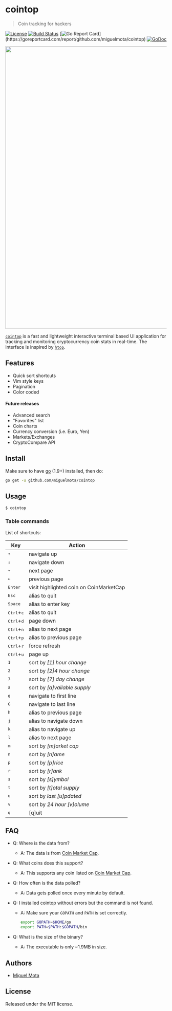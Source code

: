 # cointop

> Coin tracking for hackers

[![License](http://img.shields.io/badge/license-MIT-blue.svg)](https://raw.githubusercontent.com/miguelmota/cointop/master/LICENSE.md) [![Build Status](https://travis-ci.org/miguelmota/cointop.svg?branch=master)](https://travis-ci.org/miguelmota/cointop) [![Go Report Card](https://goreportcard.com/badge/github.com/miguelmota/cointop?)](https://goreportcard.com/report/github.com/miguelmota/cointop) [![GoDoc](https://godoc.org/github.com/miguelmota/cointop?status.svg)](https://godoc.org/github.com/miguelmota/cointop)

<img src="./assets/screenshot-001.gif" width="880" />

[`cointop`](https://github.com/miguelmota/cointop) is a fast and lightweight interactive terminal based UI application for tracking and monitoring cryptocurrency coin stats in real-time. The interface is inspired by [`htop`](https://en.wikipedia.org/wiki/Htop).

## Features

- Quick sort shortcuts
- Vim style keys
- Pagination
- Color coded

#### Future releases

- Advanced search
- "Favorites" list
- Coin charts
- Currency conversion (i.e. Euro, Yen)
- Markets/Exchanges
- CryptoCompare API

## Install

Make sure to have [go](https://golang.org/) (1.9+) installed, then do:

```bash
go get -u github.com/miguelmota/cointop
```

<!--
#### Alternatively (without go)

```
sudo curl -s "https://raw.githubusercontent.com/miguelmota/cointop/master/install.sh?$(date +%s)" | bash
```
-->

## Usage

```bash
$ cointop
```

### Table commands

List of shortcuts:

Key|Action
----|------
<kbd>↑</kbd>|navigate up
<kbd>↓</kbd>|navigate down
<kbd>→</kbd>|next page
<kbd>←</kbd>|previous page
<kbd>Enter</kbd>|visit highlighted coin on CoinMarketCap
<kbd>Esc</kbd>|alias to quit
<kbd>Space</kbd>|alias to enter key
<kbd>Ctrl</kbd>+<kbd>c</kbd>|alias to quit
<kbd>Ctrl</kbd>+<kbd>d</kbd>|page down
<kbd>Ctrl</kbd>+<kbd>n</kbd>|alias to next page
<kbd>Ctrl</kbd>+<kbd>p</kbd>|alias to previous page
<kbd>Ctrl</kbd>+<kbd>r</kbd>|force refresh
<kbd>Ctrl</kbd>+<kbd>u</kbd>|page up
<kbd>1</kbd>|sort by *[1] hour change*
<kbd>2</kbd>|sort by *[2]4 hour change*
<kbd>7</kbd>|sort by *[7] day change*
<kbd>a</kbd>|sort by *[a]vailable supply*
<kbd>g</kbd>|navigate to first line
<kbd>G</kbd>|navigate to last line
<kbd>h</kbd>|alias to previous page
<kbd>j</kbd>|alias to navigate down
<kbd>k</kbd>|alias to navigate up
<kbd>l</kbd>|alias to next page
<kbd>m</kbd>|sort by *[m]arket cap*
<kbd>n</kbd>|sort by *[n]ame*
<kbd>p</kbd>|sort by *[p]rice*
<kbd>r</kbd>|sort by *[r]ank*
<kbd>s</kbd>|sort by *[s]ymbol*
<kbd>t</kbd>|sort by *[t]otal supply*
<kbd>u</kbd>|sort by *last [u]pdated*
<kbd>v</kbd>|sort by *24 hour [v]olume*
<kbd>q</kbd>|[q]uit

<!--
|`h`|toggle [h]elp|
|`?`|alias to help|
-->

## FAQ

- Q: Where is the data from?

  - A: The data is from [Coin Market Cap](https://coinmarketcap.com/).

- Q: What coins does this support?

  - A: This supports any coin listed on [Coin Market Cap](https://coinmarketcap.com/).

- Q: How often is the data polled?

  - A: Data gets polled once every minute by default.

- Q: I installed cointop without errors but the command is not found.

  - A: Make sure your `GOPATH` and `PATH` is set correctly.
    ```bash
    export GOPATH=$HOME/go
    export PATH=$PATH:$GOPATH/bin
    ```

- Q: What is the size of the binary?

  - A: The executable is only ~1.9MB in size.

## Authors

- [Miguel Mota](https://github.com/miguelmota)

## License

Released under the MIT license.
